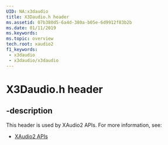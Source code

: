 ```yaml
---
UID: NA:x3daudio
title: X3Daudio.h header
ms.assetid: 07b380d5-6a4d-380a-b05e-6d9912f83b2b
ms.date: 01/11/2019
ms.keywords: 
ms.topic: overview
tech.root: xaudio2
f1_keywords:
 - x3daudio
 - x3daudio/x3daudio
---
```


# X3Daudio.h header


## -description

This header is used by XAudio2 APIs. For more information, see:

- [XAudio2 APIs](../_xaudio2/index.md)

